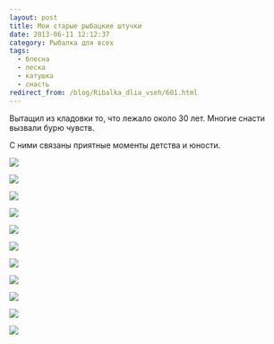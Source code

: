 ```yaml
---
layout: post
title: Мои старые рыбацкие штучки
date: 2013-06-11 12:12:37
category: Рыбалка для всех
tags:
  - блесна
  - леска
  - катушка
  - снасть
redirect_from: /blog/Ribalka_dlia_vseh/601.html
---
```

Вытащил из кладовки то, что лежало около 30 лет. Многие снасти вызвали
бурю чувств.

С ними связаны приятные моменты детства и юности.

![](/uploads/images/topic/2013/06/11/4bccf54e1a.jpg)

![](/uploads/images/topic/2013/06/11/958e0e871c.jpg)

![](/uploads/images/topic/2013/06/11/f17915de09.jpg)

![](/uploads/images/topic/2013/06/11/b631e4e4fe.jpg)

![](/uploads/images/topic/2013/06/11/336c4e0740.jpg)

![](/uploads/images/topic/2013/06/11/74ef78798a.jpg)

![](/uploads/images/topic/2013/06/11/cabe684d5c.jpg)

![](/uploads/images/topic/2013/06/11/4b5b50bcdf.jpg)

![](/uploads/images/topic/2013/06/11/c3ab824e8e.jpg)

![](/uploads/images/topic/2013/06/11/79b42b0ecd.jpg)

![](/uploads/images/topic/2013/06/11/ea59806abc.jpg)
